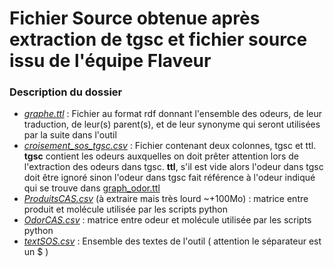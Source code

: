 # Fichier Source obtenue après extraction de tgsc et fichier source issu de l'équipe Flaveur

### Description du dossier

- [*graphe.ttl*](./graph_odor.ttl) : Fichier au format rdf donnant l'ensemble des odeurs, de leur traduction, de leur(s) parent(s), et de leur synonyme qui seront utilisées par la suite dans l'outil
- [*croisement_sos_tgsc.csv*](./croisement_sos_tgsc.csv) : Fichier contenant deux colonnes, tgsc et ttl. **tgsc** contient les odeurs auxquelles on doit prêter attention lors de l'extraction des odeurs dans tgsc. **ttl**, s'il est vide alors l'odeur dans tgsc doit être ignoré sinon l'odeur dans tgsc fait référence à l'odeur indiqué qui se trouve dans [graph_odor.ttl](./graph_odor.ttl)
- [*ProduitsCAS.csv*](./ProduitsCAS.zip) (à extraire mais très lourd ~+100Mo) : matrice entre produit et molécule utilisée par les scripts python
- [*OdorCAS.csv*](./OdorCAS.csv) : matrice entre odeur et molécule utilisée par les scripts python
- [*textSOS.csv*](./textSOS.csv) : Ensemble des textes de l'outil ( attention le séparateur est un $ )
